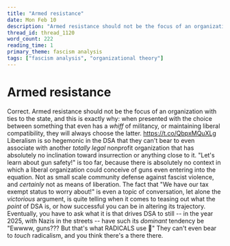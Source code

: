 ```yaml
---
title: "Armed resistance"
date: Mon Feb 10
description: "Armed resistance should not be the focus of an organization with ties to the state, and this is exactly why: when presented with the choice between something..."
thread_id: thread_1120
word_count: 222
reading_time: 1
primary_theme: fascism analysis
tags: ["fascism analysis", "organizational theory"]
---
```


# Armed resistance

Correct. Armed resistance should not be the focus of an organization with ties to the state, and this is exactly why: when presented with the choice between something that even has a *whiff* of militancy, or maintaining liberal compatibility, they will always choose the latter. https://t.co/QbpxMQuXLg Liberalism is so hegemonic in the DSA that they can't bear to even associate with another *totally legal* nonprofit organization that has absolutely no inclination toward insurrection or anything close to it. "Let's learn about gun safety!" is too far, because there is absolutely no context in which a liberal organization could conceive of guns even entering into the equation. Not as small scale community defense against fascist violence, and *certainly* not as means of liberation. The fact that "We have our tax exempt status to worry about!" is even a topic of conversation, let alone the *victorious* argument, is quite telling when it comes to teasing out what the *point* of DSA is, or how successful you can be in altering its trajectory. Eventually, you have to ask what it is that drives DSA to still -- in the year 2025, with Nazis in the streets -- have such its *dominant* tendency be "Ewwww, guns??? But that's what RADICALS use 🤢" They can't even bear to *touch* radicalism, and you think there's a there there.